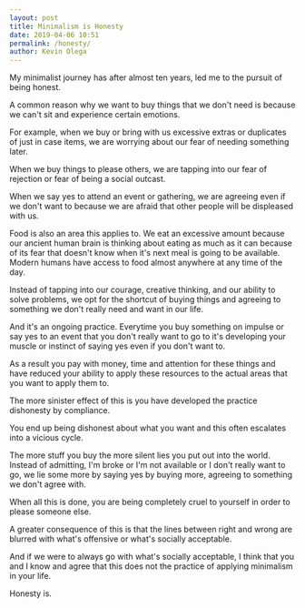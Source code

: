 ```yaml
--- 
layout: post 
title: Minimalism is Honesty
date: 2019-04-06 10:51
permalink: /honesty/ 
author: Kevin Olega 
--- 
```

My minimalist journey has after almost ten years, led me to the pursuit of being honest.

A common reason why we want to buy things that we don't need is because we can't sit and experience certain emotions. 

For example, when we buy or bring with us excessive extras or duplicates of just in case items, we are worrying about our fear of needing something later.

When we buy things to please others, we are tapping into our fear of rejection or fear of being a social outcast.

When we say yes to attend an event or gathering, we are agreeing even if we don't want to because we are afraid that other people will be displeased with us.

Food is also an area this applies to. We eat an excessive amount because our ancient human brain is thinking about eating as much as it can because of its fear that doesn't know when it's next meal is going to be available. Modern humans have access to food almost anywhere at any time of the day.

Instead of tapping into our courage, creative thinking, and our ability to solve problems, we opt for the shortcut of buying things and agreeing to something we don't really need and want in our life.

And it's an ongoing practice. Everytime you buy something on impulse or say yes to an event that you don't really want to go to it's developing your muscle or instinct of saying yes even if you don't want to.

As a result you pay with money, time and attention for these things and have reduced your ability to apply these resources to the actual areas that you want to apply them to.

The more sinister effect of this is you have developed the practice dishonesty by compliance.

You end up being dishonest about what you want and this often escalates into a vicious cycle.

The more stuff you buy the more silent lies you put out into the world. Instead of admitting, I'm broke or I'm not available or I don't really want to go, we lie some more by saying yes by buying more, agreeing to something we don't agree with.

When all this is done, you are being completely cruel to yourself in order to please someone else.

A greater consequence of this is that the lines between right and wrong are blurred with what's offensive or what's socially acceptable.

And if we were to always go with what's socially acceptable, I think that you and I know and agree that this does not the practice of applying minimalism in your life.

Honesty is.
